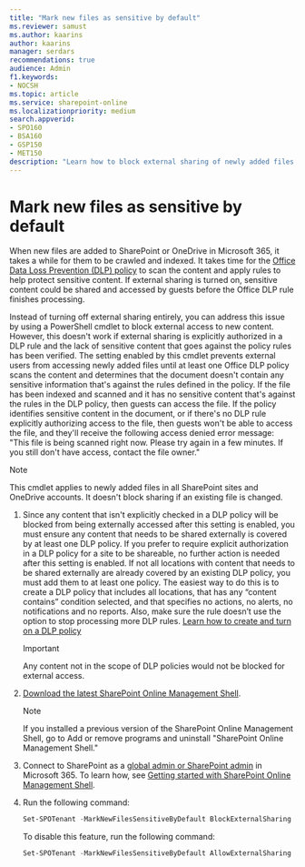 ```yaml
---
title: "Mark new files as sensitive by default"
ms.reviewer: samust
ms.author: kaarins
author: kaarins
manager: serdars
recommendations: true
audience: Admin
f1.keywords:
- NOCSH
ms.topic: article
ms.service: sharepoint-online
ms.localizationpriority: medium
search.appverid:
- SPO160
- BSA160
- GSP150
- MET150
description: "Learn how to block external sharing of newly added files."
---
```


# Mark new files as sensitive by default

When new files are added to SharePoint or OneDrive in Microsoft 365, it takes a while for them to be crawled and indexed. It takes time for the [Office Data Loss Prevention (DLP) policy](/microsoft-365/compliance/data-loss-prevention-policies) to scan the content and apply rules to help protect sensitive content. If external sharing is turned on, sensitive content could be shared and accessed by guests before the Office DLP rule finishes processing.

Instead of turning off external sharing entirely, you can address this issue by using a PowerShell cmdlet to block external access to new content. However, this doesn't work if external sharing is explicitly authorized in a DLP rule and the lack of sensitive content that goes against the policy rules has been verified. The setting enabled by this cmdlet prevents external users from accessing newly added files until at least one Office DLP policy scans the content and determines that the document doesn't contain any sensitive information that's against the rules defined in the policy. If the file has been indexed and scanned and it has no sensitive content that's against the rules in the DLP policy, then guests can access the file. If the policy identifies sensitive content in the document, or if there's no DLP rule explicitly authorizing access to the file, then guests won't be able to access the file, and they'll receive the following access denied error message: "This file is being scanned right now. Please try again in a few minutes. If you still don't have access, contact the file owner."


> [!NOTE]
> This cmdlet applies to newly added files in all SharePoint sites and OneDrive accounts. It doesn't block sharing if an existing file is changed.

1. Since any content that isn't explicitly checked in a DLP policy will be blocked from being externally accessed after this setting is enabled, you must ensure any content that needs to be shared externally is covered by at least one DLP policy. If you prefer to require explicit authorization in a DLP policy for a site to be shareable, no further action is needed after this setting is enabled. If not all locations with content that needs to be shared externally are already covered by an existing DLP policy, you must add them to at least one policy. The easiest way to do this is to create a DLP policy that includes all locations, that has any “content contains” condition selected, and that specifies no actions, no alerts, no notifications and no reports. Also, make sure the rule doesn’t use the option to stop processing more DLP rules. [Learn how to create and turn on a DLP policy](/microsoft-365/compliance/create-test-tune-dlp-policy)

    > [!IMPORTANT]
    > Any content not in the scope of DLP policies would not be blocked for external access.

2. [Download the latest SharePoint Online Management Shell](https://go.microsoft.com/fwlink/p/?LinkId=255251).

    > [!NOTE]
    > If you installed a previous version of the SharePoint Online Management Shell, go to Add or remove programs and uninstall "SharePoint Online Management Shell." 

3. Connect to SharePoint as a [global admin or SharePoint admin](./sharepoint-admin-role.md) in Microsoft 365. To learn how, see [Getting started with SharePoint Online Management Shell](/powershell/sharepoint/sharepoint-online/connect-sharepoint-online).
    
4. Run the following command:
  
    ```PowerShell
    Set-SPOTenant -MarkNewFilesSensitiveByDefault BlockExternalSharing 
    ```

    To disable this feature, run the following command:

    ```powershell
    Set-SPOTenant -MarkNewFilesSensitiveByDefault AllowExternalSharing
    ```
